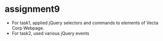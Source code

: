 # assignment9
 * For task1, applied jQuery selectors and commands to elements of Vecta Corp Webpage.
 * For task2, used various jQuery events

